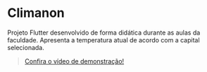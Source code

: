 # Climanon

Projeto Flutter desenvolvido de forma didática durante as aulas da faculdade. Apresenta a temperatura atual de acordo com a capital selecionada.

> [Confira o vídeo de demonstração!](https://github.com/esantos1/climanon/assets/46586063/af491ad0-57ea-4e5c-ad70-0d95f6ad2f6b)
